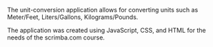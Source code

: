 
The unit-conversion application allows for converting units such as Meter/Feet, Liters/Gallons, Kilograms/Pounds.

The application was created using JavaScript, CSS, and HTML for the needs of the scrimba.com course.
